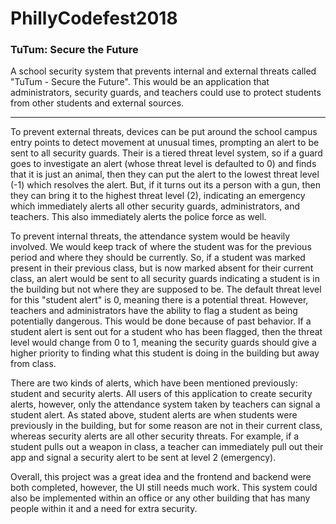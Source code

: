 # PhillyCodefest2018
### TuTum: Secure the Future
A school security system that prevents internal and external threats called "TuTum - Secure the Future". This would  be an application that administrators, security guards, and teachers could use to protect students from other students and external sources.
________________________________________________________________________________________________________________________________

To prevent external threats, devices can be put around the school campus entry points to detect movement at unusual times, prompting an alert to be sent to all security guards. Their is a tiered threat level system, so if a guard goes to investigate an alert (whose threat level is defaulted to 0) and finds that it is just an animal, then they can put the alert to the lowest threat level (-1) which resolves the alert. But, if it turns out its a person with a gun, then they can bring it to the highest threat level (2), indicating an emergency which immediately alerts all other security guards, administrators, and teachers. This also immediately alerts the police force as well.

To prevent internal threats, the attendance system would be heavily involved. We would keep track of where the student was for the previous period and where they should be currently. So, if a student was marked present in their previous class, but is now marked absent for their current class, an alert would be sent to all security guards indicating a student is in the building but not where they are supposed to be. The default threat level for this "student alert" is 0, meaning there is a potential threat. However, teachers and administrators have the ability to flag a student as being potentially dangerous. This would be done because of past behavior. If a student alert is sent out for a student who has been flagged, then the threat level would change from 0 to 1, meaning the security guards should give a higher priority to finding what this student is doing in the building but away from class.

There are two kinds of alerts, which have been mentioned previously: student and security alerts. All users of this application to create security alerts, however, only the attendance system taken by teachers can signal a student alert. As stated above, student alerts are when students were previously in the building, but for some reason are not in their current class, whereas security alerts are all other security threats. For example, if a student pulls out a weapon in class, a teacher can immediately pull out their app and signal a security alert to be sent at level 2 (emergency).

Overall, this project was a great idea and the frontend and backend were both completed, however, the UI still needs much work. This system could also be implemented within an office or any other building that has many people within it and a need for extra security.
